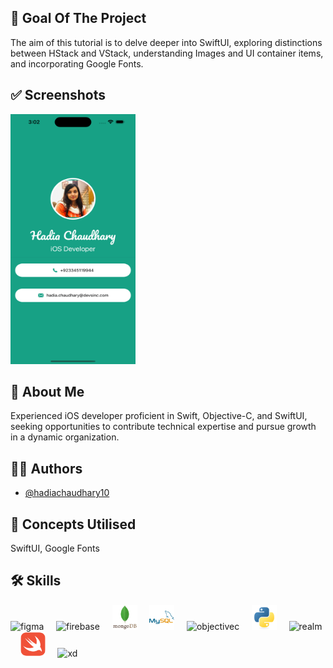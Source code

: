 
## :dart: Goal Of The Project

The aim of this tutorial is to delve deeper into SwiftUI, exploring distinctions between HStack and VStack, understanding Images and UI container items, and incorporating Google Fonts.

## :white_check_mark: Screenshots

<p align="left">
<img src="https://github.com/hadiachaudhary10/Business-Card/blob/main/Simulator%20Screen%20Shot%20-%20iPhone%2014%20Pro%20Max%20-%202023-11-01%20at%2015.02.46.png" width="200" height="400" />
</p>

## 🚀 About Me
Experienced iOS developer proficient in Swift, Objective-C, and SwiftUI, seeking opportunities to contribute technical expertise and pursue growth in a dynamic organization.


## :woman_technologist: Authors

- [@hadiachaudhary10](https://github.com/hadiachaudhary10)


## 💯 Concepts Utilised
SwiftUI, Google Fonts

## 🛠 Skills
<p align="left">
  <img src="https://www.vectorlogo.zone/logos/figma/figma-icon.svg" alt="figma" width="40" height="40"/> 
  &nbsp; &nbsp;
  <img src="https://www.vectorlogo.zone/logos/firebase/firebase-icon.svg" alt="firebase" width="40" height="40"/>
  &nbsp; &nbsp;
  <img src="https://raw.githubusercontent.com/devicons/devicon/master/icons/mongodb/mongodb-original-wordmark.svg" alt="mongodb" width="40" height="40"/>
  &nbsp; &nbsp;
  <img src="https://raw.githubusercontent.com/devicons/devicon/master/icons/mysql/mysql-original-wordmark.svg" alt="mysql" width="40" height="40"/> 
  &nbsp; &nbsp;
  <img src="https://www.vectorlogo.zone/logos/apple_objectivec/apple_objectivec-icon.svg" alt="objectivec" width="40" height="40"/>
  &nbsp; &nbsp;
  <img src="https://raw.githubusercontent.com/devicons/devicon/master/icons/python/python-original.svg" alt="python" width="40" height="40"/>
  &nbsp; &nbsp;
  <img src="https://raw.githubusercontent.com/bestofjs/bestofjs-webui/8665e8c267a0215f3159df28b33c365198101df5/public/logos/realm.svg" alt="realm" width="40" height="40"/>
  &nbsp; &nbsp;
  <img src="https://raw.githubusercontent.com/devicons/devicon/master/icons/swift/swift-original.svg" alt="swift" width="40" height="40"/>
  &nbsp; &nbsp;
  <img src="https://cdn.worldvectorlogo.com/logos/adobe-xd.svg" alt="xd" width="40" height="40"/>
</p>

